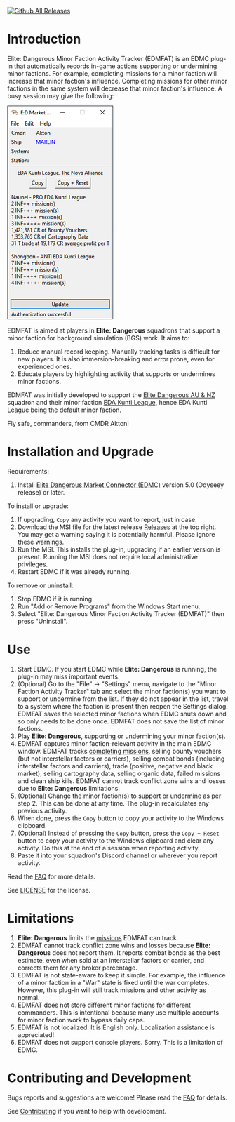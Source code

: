 [![Github All Releases](https://img.shields.io/github/downloads/anthonylangsworth/EDMFAT/total.svg)]()

# Introduction

Elite: Dangerous Minor Faction Activity Tracker (EDMFAT) is an EDMC plug-in that automatically records in-game actions supporting or undermining minor factions. For example, completing missions for a minor faction will increase that minor faction's influence. Completing missions for other minor factions in the same system will decrease that minor faction's influence. A busy session may give the following:

![Sample EDMFAT Screenshot](doc/EDMFAT.png)

EDMFAT is aimed at players in **Elite: Dangerous** squadrons that support a minor faction for background simulation (BGS) work. It aims to:
1. Reduce manual record keeping. Manually tracking tasks is difficult for new players. It is also immersion-breaking and error prone, even for experienced ones.
2. Educate players by highlighting activity that supports or undermines minor factions. 

EDMFAT was initially developed to support the [Elite Dangerous AU & NZ](https://inara.cz/squadron/687/) squadron and their minor faction [EDA Kunti League](https://inara.cz/galaxy-minorfaction/33400/), hence EDA Kunti League being the default minor faction.

Fly safe, commanders, from CMDR Akton!

# Installation and Upgrade

Requirements:
1. Install [Elite Dangerous Market Connector (EDMC)](https://github.com/EDCD/EDMarketConnector/wiki/Installation-&-Setup) version 5.0 (Odyseey release) or later.

To install or upgrade:
1. If upgrading, `Copy` any activity you want to report, just in case.
2. Download the MSI file for the latest release [Releases](https://github.com/anthonylangsworth/EDMFAT/releases) at the top right. You may get a warning saying it is potentially harmful. Please ignore these warnings.
3. Run the MSI. This installs the plug-in, upgrading if an earlier version is present. Running the MSI does not require local administrative privileges.
4. Restart EDMC if it was already running.

To remove or uninstall:
1. Stop EDMC if it is running.
2. Run "Add or Remove Programs" from the Windows Start menu.
3. Select "Elite: Dangerous Minor Faction Activity Tracker (EDMFAT)" then press "Uninstall".

# Use

1. Start EDMC. If you start EDMC while **Elite: Dangerous** is running, the plug-in may miss important events.
2. (Optional) Go to the "File" -> "Settings" menu, navigate to the "Minor Faction Activity Tracker" tab and select the minor faction(s) you want to support or undermine from the list. If they do not appear in the list, travel to a system where the faction is present then reopen the Settings dialog. EDMFAT saves the selected minor factions when EDMC shuts down and so only needs to be done once. EDMFAT does not save the list of minor factions.
3. Play **Elite: Dangerous**, supporting or undermining your minor faction(s). 
4. EDMFAT captures minor faction-relevant activity in the main EDMC window. EDMFAT tracks [completing missions](doc/missions.md), selling bounty vouchers (but not interstellar factors or carriers), selling combat bonds (including interstellar factors and carriers), trade (positive, negative and black market), selling cartography data, selling organic data, failed missions and clean ship kills. EDMFAT cannot track conflict zone wins and losses due to  **Elite: Dangerous** limitations. 
5. (Optional) Change the minor faction(s) to support or undermine as per step 2. This can be done at any time. The plug-in recalculates any previous activity.
6. When done, press the `Copy` button to copy your activity to the Windows clipboard.
6. (Optional) Instead of pressing the `Copy` button, press the `Copy + Reset` button to copy your activity to the Windows clipboard and clear any activity. Do this at the end of a session when reporting activity.
7. Paste it into your squadron's Discord channel or wherever you report activity.

Read the [FAQ](doc/faq.md) for more details.

See [LICENSE](LICENSE) for the license.

# Limitations

1. **Elite: Dangerous** limits the [missions](doc/missions.md) EDMFAT can track.
2. EDMFAT cannot track conflict zone wins and losses because **Elite: Dangerous** does not report them. It reports combat bonds as the best estimate, even when sold at an interstellar factors or carrier, and corrects them for any broker percentage.
3. EDMFAT is not state-aware to keep it simple. For example, the influence of a minor faction in a "War" state is fixed until the war completes. However, this plug-in will still track missions and other activity as normal.
4. EDMFAT does not store different minor factions for different commanders. This is intentional because many use multiple accounts for minor faction work to bypass daily caps.
5. EDMFAT is not localized. It is English only. Localization assistance is appreciated!
6. EDMFAT does not support console players. Sorry. This is a limitation of EDMC.

# Contributing and Development

Bugs reports and suggestions are welcome! Please read the [FAQ](doc/faq.md) for details.

See [Contributing](doc/contributing.md) if you want to help with development.

